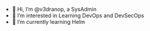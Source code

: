 - 👋 Hi, I’m @v3dranop, a SysAdmin
- 👀 I’m interested in Learning DevOps and DevSecOps
- 🌱 I’m currently learning Helm


<!---
v3dranop/v3dranop is a ✨ special ✨ repository because its `README.md` (this file) appears on your GitHub profile.
You can click the Preview link to take a look at your changes.
--->
